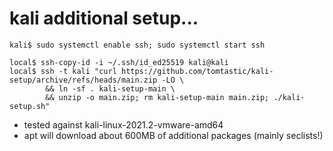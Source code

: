 # kali additional setup...
```
kali$ sudo systemctl enable ssh; sudo systemctl start ssh
```
```
local$ ssh-copy-id -i ~/.ssh/id_ed25519 kali@kali
local$ ssh -t kali "curl https://github.com/tomtastic/kali-setup/archive/refs/heads/main.zip -LO \
        && ln -sf . kali-setup-main \
        && unzip -o main.zip; rm kali-setup-main main.zip; ./kali-setup.sh"
```

 - tested against kali-linux-2021.2-vmware-amd64
 - apt will download about 600MB of additional packages (mainly seclists!)
